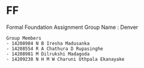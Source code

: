 # FF
Formal Foundation Assignment
Group Name : Denver 

    Group Members
    - 14208984 N B Iresha Madusanka
    - 14208554 R A Chathura D Rupasinghe
    - 14208981 M Dilrukshi Madagoda
    - 14209238 N H M W Charuni Uthpala Ekanayake

